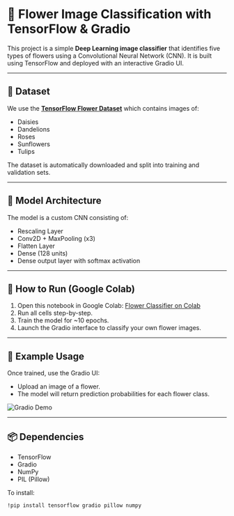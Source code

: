 # 🌸 Flower Image Classification with TensorFlow & Gradio

This project is a simple **Deep Learning image classifier** that identifies five types of flowers using a Convolutional Neural Network (CNN). It is built using TensorFlow and deployed with an interactive Gradio UI.

---

## 📁 Dataset

We use the **[TensorFlow Flower Dataset](https://storage.googleapis.com/download.tensorflow.org/example_images/flower_photos.tgz)** which contains images of:
- Daisies
- Dandelions
- Roses
- Sunflowers
- Tulips

The dataset is automatically downloaded and split into training and validation sets.

---

## 🧠 Model Architecture

The model is a custom CNN consisting of:

- Rescaling Layer
- Conv2D + MaxPooling (x3)
- Flatten Layer
- Dense (128 units)
- Dense output layer with softmax activation

---

## 🚀 How to Run (Google Colab)

1. Open this notebook in Google Colab: [Flower Classifier on Colab](https://colab.research.google.com/)
2. Run all cells step-by-step.
3. Train the model for ~10 epochs.
4. Launch the Gradio interface to classify your own flower images.

---

## 🧪 Example Usage

Once trained, use the Gradio UI:

- Upload an image of a flower.
- The model will return prediction probabilities for each flower class.

![Gradio Demo](https://i.imgur.com/xYjOjYI.png) <!-- You can replace with your screenshot -->

---

## 📦 Dependencies

- TensorFlow
- Gradio
- NumPy
- PIL (Pillow)

To install:

```bash
!pip install tensorflow gradio pillow numpy
